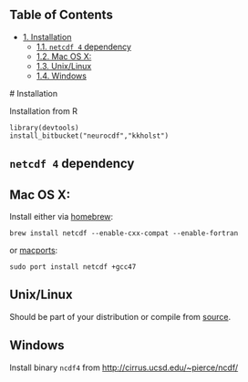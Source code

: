 <div id="table-of-contents">
<h2>Table of Contents</h2>
<div id="text-table-of-contents">
<ul>
<li><a href="#sec-1">1. Installation</a>
<ul>
<li><a href="#sec-1-1">1.1. <code>netcdf 4</code> dependency</a></li>
<li><a href="#sec-1-2">1.2. Mac OS X:</a></li>
<li><a href="#sec-1-3">1.3. Unix/Linux</a></li>
<li><a href="#sec-1-4">1.4. Windows</a></li>
</ul>
</li>
</ul>
</div>
</div>
# Installation

Installation from R

    library(devtools)
    install_bitbucket("neurocdf","kkholst")

## `netcdf 4` dependency

## Mac OS X:

Install either via [homebrew](http://brew.sh):

    brew install netcdf --enable-cxx-compat --enable-fortran

or [macports](http://www.macports.org/%E2%80%8E):

    sudo port install netcdf +gcc47

## Unix/Linux

Should be part of your distribution or compile from [source](http://www.unidata.ucar.edu/downloads/netcdf/index.jsp).

## Windows

Install binary `ncdf4` from <http://cirrus.ucsd.edu/~pierce/ncdf/>
